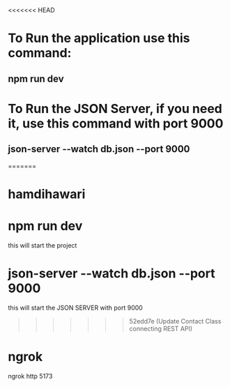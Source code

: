 <<<<<<< HEAD
# To Run the application use this command: 
##  npm run dev

# To Run the JSON Server, if you need it, use this command with port 9000
##  json-server --watch db.json --port 9000

=======
# hamdihawari

# npm run dev
this will start the project

# json-server --watch db.json --port 9000
this will start the JSON SERVER with port 9000
>>>>>>> 52edd7e (Update Contact Class connecting REST API)

# ngrok
ngrok http 5173 
